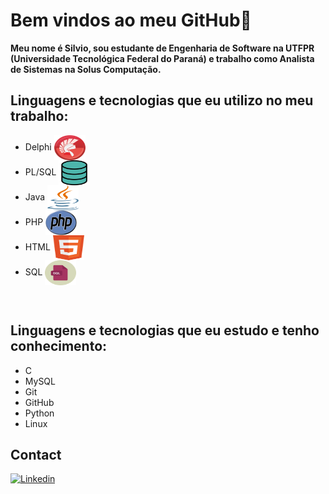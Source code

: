 # Bem vindos ao meu GitHub👋

**Meu nome é Silvio, sou estudante de Engenharia de Software na UTFPR (Universidade Tecnológica Federal do Paraná) e trabalho como Analista de Sistemas na Solus Computação.**

## Linguagens e tecnologias que eu utilizo no meu trabalho:

<div style="display:inline_block">
<ul>
  <li>Delphi <img align="center" alt="Siv-delphi" height="40" width="50" src="img/delphi.png"></li>
  <li>PL/SQL <img align="center" alt="Siv-plsql" height="40" width="50" src="img/plsql.png"></li>
  <li>Java <img align="center" alt="Siv-java" height="40" width="50" src="img/java.png"></li>
  <li>PHP <img align="center" alt="Siv-php" height="40" width="50" src="img/php.png"></li>
  <li>HTML <img align="center" alt="Siv-html" height="40" width="50" src="img/html.png"></li>
  <li>SQL <img align="center" alt="Siv-sql" height="40" width="50" src="img/sql.png"></li>
</ul>
<br/>

## Linguagens e tecnologias que eu estudo e tenho conhecimento:

* C
* MySQL
* Git
* GitHub
* Python
* Linux

## Contact 

[![Linkedin](https://img.shields.io/badge/LinkedIn-0077B5?style=for-the-badge&logo=linkedin&logoColor=white)](https://www.linkedin.com/in/silvio-jorge-541b6a211/)

</div>

